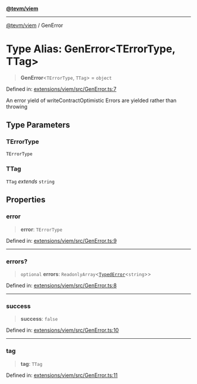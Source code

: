 [**@tevm/viem**](../README.md)

***

[@tevm/viem](../globals.md) / GenError

# Type Alias: GenError\<TErrorType, TTag\>

> **GenError**\<`TErrorType`, `TTag`\> = `object`

Defined in: [extensions/viem/src/GenError.ts:7](https://github.com/evmts/tevm-monorepo/blob/main/extensions/viem/src/GenError.ts#L7)

An error yield of writeContractOptimistic
Errors are yielded rather than throwing

## Type Parameters

### TErrorType

`TErrorType`

### TTag

`TTag` *extends* `string`

## Properties

### error

> **error**: `TErrorType`

Defined in: [extensions/viem/src/GenError.ts:9](https://github.com/evmts/tevm-monorepo/blob/main/extensions/viem/src/GenError.ts#L9)

***

### errors?

> `optional` **errors**: `ReadonlyArray`\<[`TypedError`](TypedError.md)\<`string`\>\>

Defined in: [extensions/viem/src/GenError.ts:8](https://github.com/evmts/tevm-monorepo/blob/main/extensions/viem/src/GenError.ts#L8)

***

### success

> **success**: `false`

Defined in: [extensions/viem/src/GenError.ts:10](https://github.com/evmts/tevm-monorepo/blob/main/extensions/viem/src/GenError.ts#L10)

***

### tag

> **tag**: `TTag`

Defined in: [extensions/viem/src/GenError.ts:11](https://github.com/evmts/tevm-monorepo/blob/main/extensions/viem/src/GenError.ts#L11)
